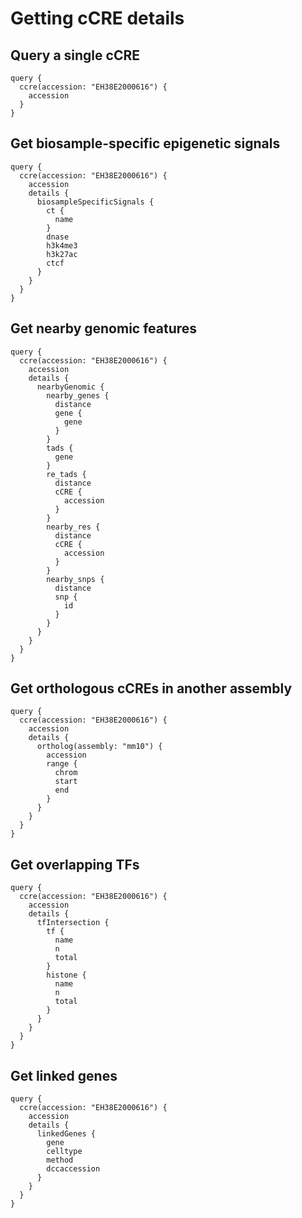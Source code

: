 # Getting cCRE details

## Query a single cCRE

```
query {
  ccre(accession: "EH38E2000616") {
    accession
  }
}
```

## Get biosample-specific epigenetic signals

```
query {
  ccre(accession: "EH38E2000616") {
    accession
    details {
      biosampleSpecificSignals {
        ct {
          name
        }
        dnase
        h3k4me3
        h3k27ac
        ctcf
      }
    }
  }
}
```


## Get nearby genomic features

```
query {
  ccre(accession: "EH38E2000616") {
    accession
    details {
      nearbyGenomic {
        nearby_genes {
          distance
          gene {
            gene
          }
        }
        tads {
          gene
        }
        re_tads {
          distance
          cCRE {
            accession
          }
        }
        nearby_res {
          distance
          cCRE {
            accession
          }
        }
        nearby_snps {
          distance
          snp {
            id
          }
        }
      }
    }
  }
}
```

## Get orthologous cCREs in another assembly

```
query {
  ccre(accession: "EH38E2000616") {
    accession
    details {
      ortholog(assembly: "mm10") {
        accession
        range {
          chrom
          start
          end
        }
      }
    }
  }
}
```

## Get overlapping TFs

```
query {
  ccre(accession: "EH38E2000616") {
    accession
    details {
      tfIntersection {
        tf {
          name
          n
          total
        }
        histone {
          name
          n
          total
        }
      }
    }
  }
}
```

## Get linked genes

```
query {
  ccre(accession: "EH38E2000616") {
    accession
    details {
      linkedGenes {
        gene
        celltype
        method
        dccaccession
      }
    }
  }
}
```